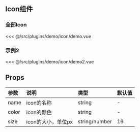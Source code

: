 ## Icon组件

### 全部Icon

<InitDemoBlock>
  <icon-demo/>
</InitDemoBlock>

<<< @/src/plugins/demo/icon/demo.vue

### 示例2

<InitDemoBlock>
  <icon-demo2/>
</InitDemoBlock>

<<< @/src/plugins/demo/icon/demo2.vue



## Props

参数	| 说明	| 类型	| 默认值	
:--- | :---| :--- | :--- 
name | icon的名称 | string | -
color | icon的颜色 | string | -
size | icon的大小，单位px | string/number | 16